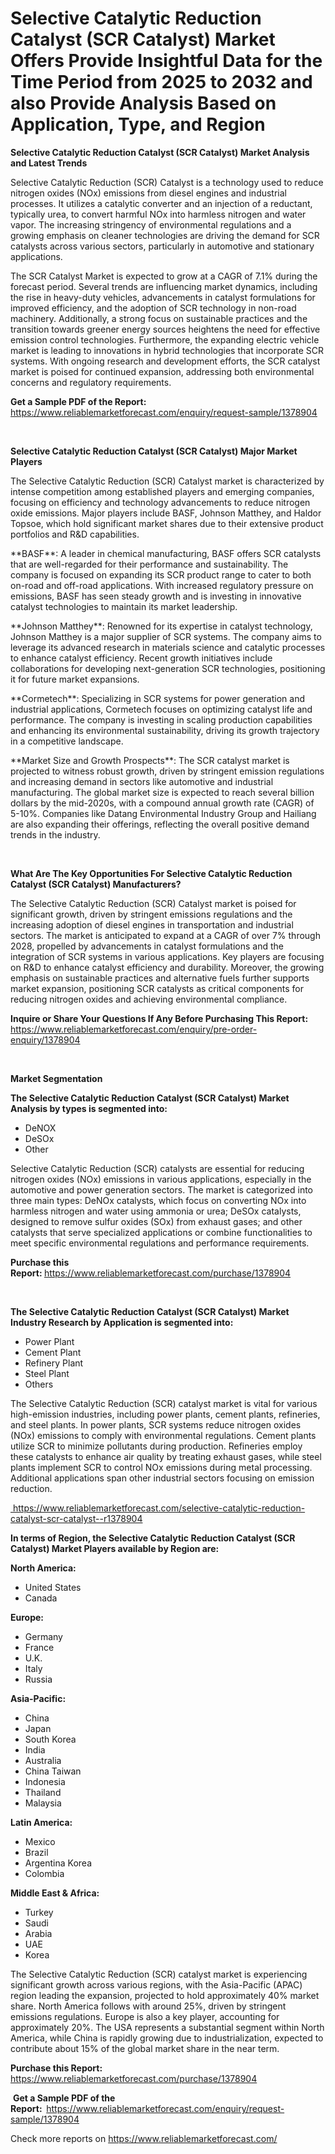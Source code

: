 <p><h1>Selective Catalytic Reduction Catalyst (SCR Catalyst) Market Offers Provide Insightful Data for the Time Period from 2025 to 2032 and also Provide Analysis Based on Application, Type, and Region</h1></p><p><strong>Selective Catalytic Reduction Catalyst (SCR Catalyst) Market Analysis and Latest Trends</strong></p>
<p><p>Selective Catalytic Reduction (SCR) Catalyst is a technology used to reduce nitrogen oxides (NOx) emissions from diesel engines and industrial processes. It utilizes a catalytic converter and an injection of a reductant, typically urea, to convert harmful NOx into harmless nitrogen and water vapor. The increasing stringency of environmental regulations and a growing emphasis on cleaner technologies are driving the demand for SCR catalysts across various sectors, particularly in automotive and stationary applications.</p><p>The SCR Catalyst Market is expected to grow at a CAGR of 7.1% during the forecast period. Several trends are influencing market dynamics, including the rise in heavy-duty vehicles, advancements in catalyst formulations for improved efficiency, and the adoption of SCR technology in non-road machinery. Additionally, a strong focus on sustainable practices and the transition towards greener energy sources heightens the need for effective emission control technologies. Furthermore, the expanding electric vehicle market is leading to innovations in hybrid technologies that incorporate SCR systems. With ongoing research and development efforts, the SCR catalyst market is poised for continued expansion, addressing both environmental concerns and regulatory requirements.</p></p>
<p><strong>Get a Sample PDF of the Report:&nbsp;</strong> <a href="https://www.reliablemarketforecast.com/enquiry/request-sample/1378904?utm_campaign=2800&utm_medium=2&utm_source=Github&utm_content=ia&utm_term=02042025&utm_id=selective-catalytic-reduction-catalyst-scr-catalyst">https://www.reliablemarketforecast.com/enquiry/request-sample/1378904</a></p>
<p>&nbsp;</p>
<p><strong>Selective Catalytic Reduction Catalyst (SCR Catalyst) Major Market Players</strong></p>
<p><p>The Selective Catalytic Reduction (SCR) Catalyst market is characterized by intense competition among established players and emerging companies, focusing on efficiency and technology advancements to reduce nitrogen oxide emissions. Major players include BASF, Johnson Matthey, and Haldor Topsoe, which hold significant market shares due to their extensive product portfolios and R&D capabilities.</p><p>**BASF**: A leader in chemical manufacturing, BASF offers SCR catalysts that are well-regarded for their performance and sustainability. The company is focused on expanding its SCR product range to cater to both on-road and off-road applications. With increased regulatory pressure on emissions, BASF has seen steady growth and is investing in innovative catalyst technologies to maintain its market leadership.</p><p>**Johnson Matthey**: Renowned for its expertise in catalyst technology, Johnson Matthey is a major supplier of SCR systems. The company aims to leverage its advanced research in materials science and catalytic processes to enhance catalyst efficiency. Recent growth initiatives include collaborations for developing next-generation SCR technologies, positioning it for future market expansions.</p><p>**Cormetech**: Specializing in SCR systems for power generation and industrial applications, Cormetech focuses on optimizing catalyst life and performance. The company is investing in scaling production capabilities and enhancing its environmental sustainability, driving its growth trajectory in a competitive landscape.</p><p>**Market Size and Growth Prospects**: The SCR catalyst market is projected to witness robust growth, driven by stringent emission regulations and increasing demand in sectors like automotive and industrial manufacturing. The global market size is expected to reach several billion dollars by the mid-2020s, with a compound annual growth rate (CAGR) of 5-10%. Companies like Datang Environmental Industry Group and Hailiang are also expanding their offerings, reflecting the overall positive demand trends in the industry.</p></p>
<p>&nbsp;</p>
<p><strong>What Are The Key Opportunities For Selective Catalytic Reduction Catalyst (SCR Catalyst) Manufacturers?</strong></p>
<p><p>The Selective Catalytic Reduction (SCR) Catalyst market is poised for significant growth, driven by stringent emissions regulations and the increasing adoption of diesel engines in transportation and industrial sectors. The market is anticipated to expand at a CAGR of over 7% through 2028, propelled by advancements in catalyst formulations and the integration of SCR systems in various applications. Key players are focusing on R&D to enhance catalyst efficiency and durability. Moreover, the growing emphasis on sustainable practices and alternative fuels further supports market expansion, positioning SCR catalysts as critical components for reducing nitrogen oxides and achieving environmental compliance.</p></p>
<p><strong>Inquire or Share Your Questions If Any Before Purchasing This Report:</strong> <a href="https://www.reliablemarketforecast.com/enquiry/pre-order-enquiry/1378904?utm_campaign=2800&utm_medium=2&utm_source=Github&utm_content=ia&utm_term=02042025&utm_id=selective-catalytic-reduction-catalyst-scr-catalyst">https://www.reliablemarketforecast.com/enquiry/pre-order-enquiry/1378904</a></p>
<p>&nbsp;</p>
<p><strong>Market Segmentation</strong></p>
<p><strong>The Selective Catalytic Reduction Catalyst (SCR Catalyst) Market Analysis by types is segmented into:</strong></p>
<p><ul><li>DeNOX</li><li>DeSOx</li><li>Other</li></ul></p>
<p><p>Selective Catalytic Reduction (SCR) catalysts are essential for reducing nitrogen oxides (NOx) emissions in various applications, especially in the automotive and power generation sectors. The market is categorized into three main types: DeNOx catalysts, which focus on converting NOx into harmless nitrogen and water using ammonia or urea; DeSOx catalysts, designed to remove sulfur oxides (SOx) from exhaust gases; and other catalysts that serve specialized applications or combine functionalities to meet specific environmental regulations and performance requirements.</p></p>
<p><strong>Purchase this Report:&nbsp;</strong><a href="https://www.reliablemarketforecast.com/purchase/1378904?utm_campaign=2800&utm_medium=2&utm_source=Github&utm_content=ia&utm_term=02042025&utm_id=selective-catalytic-reduction-catalyst-scr-catalyst">https://www.reliablemarketforecast.com/purchase/1378904</a></p>
<p>&nbsp;</p>
<p><strong>The Selective Catalytic Reduction Catalyst (SCR Catalyst) Market Industry Research by Application is segmented into:</strong></p>
<p><ul><li>Power Plant</li><li>Cement Plant</li><li>Refinery Plant</li><li>Steel Plant</li><li>Others</li></ul></p>
<p><p>The Selective Catalytic Reduction (SCR) catalyst market is vital for various high-emission industries, including power plants, cement plants, refineries, and steel plants. In power plants, SCR systems reduce nitrogen oxides (NOx) emissions to comply with environmental regulations. Cement plants utilize SCR to minimize pollutants during production. Refineries employ these catalysts to enhance air quality by treating exhaust gases, while steel plants implement SCR to control NOx emissions during metal processing. Additional applications span other industrial sectors focusing on emission reduction.</p></p>
<p><a href="https://www.reliablemarketforecast.com/selective-catalytic-reduction-catalyst-scr-catalyst--r1378904?utm_campaign=2800&utm_medium=2&utm_source=Github&utm_content=ia&utm_term=02042025&utm_id=selective-catalytic-reduction-catalyst-scr-catalyst">&nbsp;https://www.reliablemarketforecast.com/selective-catalytic-reduction-catalyst-scr-catalyst--r1378904</a></p>
<p><strong>In terms of Region, the Selective Catalytic Reduction Catalyst (SCR Catalyst) Market Players available by Region are:</strong></p>
<p>
    <p> <strong> North America: </strong>
        <ul>
            <li>United States</li>
            <li>Canada</li>
        </ul>
        </p> 
    <p> <strong> Europe: </strong>
        <ul>
            <li>Germany</li>
            <li>France</li>
            <li>U.K.</li>
            <li>Italy</li>
            <li>Russia</li>
        </ul>
        </p> 
    <p> <strong> Asia-Pacific: </strong>
        <ul>
            <li>China</li>
            <li>Japan</li>
            <li>South Korea</li>
            <li>India</li>
            <li>Australia</li>
            <li>China Taiwan</li>
            <li>Indonesia</li>
            <li>Thailand</li>
            <li>Malaysia</li>
        </ul>
        </p> 
    <p> <strong> Latin America: </strong>
        <ul>
            <li>Mexico</li>
            <li>Brazil</li>
            <li>Argentina Korea</li>
            <li>Colombia</li>
        </ul>
        </p> 
    <p> <strong> Middle East & Africa: </strong>
        <ul>
            <li>Turkey</li>
            <li>Saudi</li>
            <li>Arabia</li>
            <li>UAE</li>
            <li>Korea</li>
        </ul>
    </p>
    </p>
<p><p>The Selective Catalytic Reduction (SCR) catalyst market is experiencing significant growth across various regions, with the Asia-Pacific (APAC) region leading the expansion, projected to hold approximately 40% market share. North America follows with around 25%, driven by stringent emissions regulations. Europe is also a key player, accounting for approximately 20%. The USA represents a substantial segment within North America, while China is rapidly growing due to industrialization, expected to contribute about 15% of the global market share in the near term.</p></p>
<p><strong>Purchase this Report: </strong><a href="https://www.reliablemarketforecast.com/purchase/1378904?utm_campaign=2800&utm_medium=2&utm_source=Github&utm_content=ia&utm_term=02042025&utm_id=selective-catalytic-reduction-catalyst-scr-catalyst">https://www.reliablemarketforecast.com/purchase/1378904</a></p>
<p>&nbsp;<strong>Get a Sample PDF of the Report:&nbsp;&nbsp;</strong><a href="https://www.reliablemarketforecast.com/enquiry/request-sample/1378904?utm_campaign=2800&utm_medium=2&utm_source=Github&utm_content=ia&utm_term=02042025&utm_id=selective-catalytic-reduction-catalyst-scr-catalyst">https://www.reliablemarketforecast.com/enquiry/request-sample/1378904</a></p>
<p><strong></strong></p>
<p>Check more reports on <a href="https://www.reliablemarketforecast.com/?utm_campaign=2800&utm_medium=2&utm_source=Github&utm_content=ia&utm_term=02042025&utm_id=selective-catalytic-reduction-catalyst-scr-catalyst">https://www.reliablemarketforecast.com/</a></p>